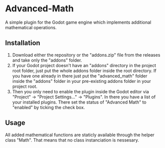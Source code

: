 # Advanced-Math
A simple plugin for the Godot game engine which implements additional mathematical operations.

## Installation

1. Download either the repository or the "addons.zip" file from the releases and take only the "addons" folder. 
2. If your Godot project doesn't have an "addons" directory in the project root folder, just put the whole addons folder inside the root directory. If you have one already in there just put the "advanced_math" folder inside the "addons" folder in your pre-existing addons folder in your project root. 
3. Then you only need to enable the plugin inside the Godot editor via "Project" -> "Project Settings..." -> "Plugins". In there you have a list of your installed plugins. There set the status of "Advanced Math" to "enabled" by ticking the check box.


## Usage

All added mathematical functions are staticly available through the helper class "Math". That means that no class instanciation is nessesary.
